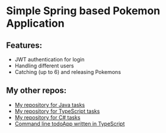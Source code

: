# Simple Spring based Pokemon Application
<h2>Features:</h2>
<ul>
  <li>
    JWT authentication for login
  </li>
  <li>
    Handling different users
  </li>
  <li>
    Catching (up to 6) and releasing Pokemons
  </li>
</ul>


<h2>My other repos:</h2>
<ul>
  <li>
    <a href="https://github.com/green-fox-academy/takacscsaba">My repository for Java tasks</a>
  </li>
  <li>
    <a href="https://github.com/takacscsaba/typescript-foundation">My repository for TypeScript tasks</a>
  </li>
  <li>
    <a href="https://github.com/takacscsaba/csharp-foundation">My repository for C# tasks</a>
  </li>
  <li>
    <a href="https://github.com/takacscsaba/todo-app-typescript">Command line todoApp written in TypeScript</a>
  </li>
</ul>
